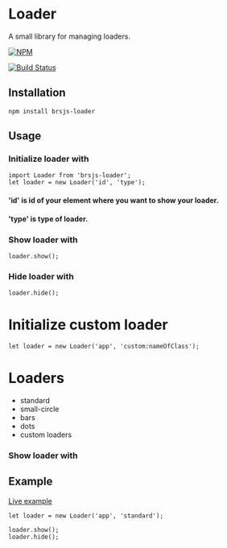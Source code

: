 Loader
=========

A small library for managing loaders.

[![NPM](https://nodei.co/npm/brsjs-loader.png?downloads=true&downloadRank=true&stars=true)](https://nodei.co/npm/brsjs-loader/)

[![Build Status](https://travis-ci.com/BrsJsk/brsjs-loader.svg?branch=master)](https://travis-ci.com/BrsJsk/brsjs-loader)

## Installation

  `npm install brsjs-loader`

## Usage
### Initialize loader with
```
import Loader from 'brsjs-loader';
let loader = new Loader('id', 'type');
```
#### 'id' is id of your element where you want to show your loader.
#### 'type' is type of loader.
### Show loader with
```
loader.show();
```
### Hide loader with
```
loader.hide();
```
# Initialize custom loader
```
let loader = new Loader('app', 'custom:nameOfClass');
```

# Loaders
- standard
- small-circle
- bars
- dots
- custom loaders

### Show loader with
## Example
[Live example](https://stackblitz.com/edit/brsjs-loader-live-example)

    let loader = new Loader('app', 'standard');

    loader.show();
    loader.hide();
